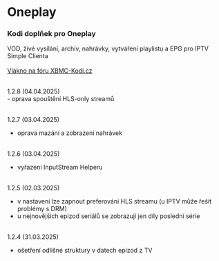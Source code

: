 <h1>Oneplay</h1>
<p>
<h3>Kodi doplňek pro Oneplay</h3>
<p>
VOD, živé vysílání, archiv, nahrávky, vytváření playlistu a EPG pro IPTV Simple Clienta<br><br>
<a href="https://www.xbmc-kodi.cz/prispevek-oneplay">Vlákno na fóru XBMC-Kodi.cz</a><br><br>
</p>
<p>
1.2.8 (04.04.2025)<br>
- oprava spouštění HLS-only streamů<br><br>

1.2.7 (03.04.2025)<br>
- oprava mazání a zobrazení nahrávek<br><br>

1.2.6 (03.04.2025)<br>
- vyřazení InputStream Helperu<br><br>

1.2.5 (02.03.2025)<br>
- v nastavení lze zapnout preferování HLS streamu (u IPTV může řešit problémy s DRM)<br>
- u nejnovějších epizod seriálů se zobrazují jen díly poslední série<br><br>

1.2.4 (31.03.2025)<br>
- ošetření odlišné struktury v datech epizod z TV<br><br>
</p>
